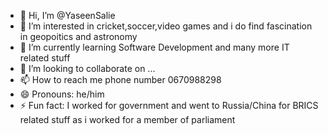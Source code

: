 - 👋 Hi, I’m @YaseenSalie
- 👀 I’m interested in cricket,soccer,video games and i do find fascination in geopoitics and astronomy
- 🌱 I’m currently learning Software Development and many more IT related stuff
- 💞️ I’m looking to collaborate on ...
- 📫 How to reach me phone number 0670988298
- 😄 Pronouns: he/him
- ⚡ Fun fact: I worked for government and went to Russia/China for BRICS related stuff as i worked for a member of parliament

<!---
YaseenSalie/YaseenSalie is a ✨ special ✨ repository because its `README.md` (this file) appears on your GitHub profile.
You can click the Preview link to take a look at your changes.
--->
